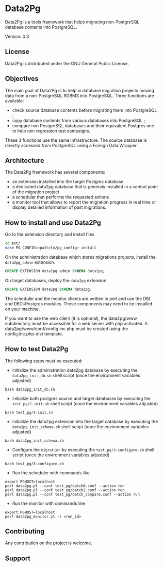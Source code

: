 Data2Pg
=======

Data2Pg is a tools framework that helps migrating non-PostgreSQL database contents into PostgreSQL.

Version: 0.3

License
-------

Data2Pg is distributed under the GNU General Public License.

Objectives
----------

The main goal of Data2Pg is to help in database migration projects moving data from a non-PostgreSQL RDBMS into PostgreSQL. Three functions are available:

 * check source database contents before migrating them into PostgreSQL ;
 * copy database contents from various databases into PostgreSQL ;
 * compare non PostgreSQL databases and their equivalent Postgres one to help non regression test campaigns.

These 3 functions use the same infrastructure. The source database is directly accessed from PostgreSQL using a Foreign Data Wrapper.

Architecture
------------

The Data2Pg framework has several components:

  * an extension installed into the target Postgres database
  * a dedicated data2pg database that is generaly installed in a central point of the migration project
  * a scheduler that performs the requested actions
  * a monitor tool that allows to report the migration progress in real time or display detailed information of past migrations.

How to install and use Data2Pg
------------------------------

Go to the extension directory and install files

```sh
cd ext/
make PG_CONFIG=<path/to/pg_config> install
```

On the administration database which stores migrations projects, install the `data2pg_admin` extension.

```sql
CREATE EXTENSION data2pg_admin SCHEMA data2pg;
```

On target databases, deploy the `data2pg` extension.

```sql
CREATE EXTENSION data2pg SCHEMA data2pg;
```

The scheduler and the monitor clients are written in perl and use the DBI and DBD::Postgres modules. These components may need to be installed on your machine.

If you want to use the web client (it is optional), the data2pg/www subdirectory must be accessible for a web server with php activated. A data2pg/www/conf/config.inc.php must be created using the config.inc.php-dist template.

How to test Data2Pg
-------------------

The following steps must be executed:

  * Initialize the administration data2pg database by executing the `data2pg_init_db.sh` shell script (once the environment variables adjusted)
  ```
  bash data2pg_init_db.sh
  ```
  * Initialize both postgres source and target databases by executing the `test_pg/1-init.sh` shell script (once the environment variables adjusted)
  ```
  bash test_pg/1-init.sh
  ```
  * Initialize the data2pg extension into the target database by executing the `data2pg_init_schema.sh` shell script (once the environment variables adjusted)
  ```
  bash data2pg_init_schema.sh
  ```
  * Configure the `migration` by executing the `test_pg/3-configure.sh` shell script (once the environment variables adjusted)
  ```
  bash test_pg/3-configure.sh
  ```
  * Run the scheduler with commands like
  ```
  export PGHOST=localhost
  perl data2pg.pl --conf test_pg/batch0.conf --action run
  perl data2pg.pl --conf test_pg/batch1.conf --action run
  perl data2pg.pl --conf test_pg/batch_compare.conf --action run
  ```
  * Run the monitor with commands like
  ```
  export PGHOST=localhost
  perl data2pg_monitor.pl -r <run_id>
  ```

Contributing
------------

Any contribution on the project is welcome.

Support
-------

<TO BE DEFINED>
